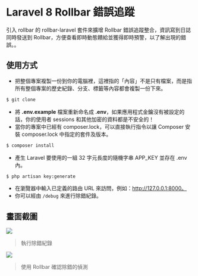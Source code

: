 # Laravel 8 Rollbar 錯誤追蹤

引入 rollbar 的 rollbar-laravel 套件來擴增 Rollbar 錯誤追蹤整合，資訊寫到日誌同時發送到 Rollbar，方便查看即時動態饋給並獲得即時預警，以了解出現的錯誤。。

## 使用方式
- 把整個專案複製一份到你的電腦裡，這裡指的「內容」不是只有檔案，而是指所有整個專案的歷史紀錄、分支、標籤等內容都會複製一份下來。
```sh
$ git clone
```
- 將 __.env.example__ 檔案重新命名成 __.env__，如果應用程式金鑰沒有被設定的話，你的使用者 sessions 和其他加密的資料都是不安全的！
- 當你的專案中已經有 composer.lock，可以直接執行指令以讓 Composer 安裝 composer.lock 中指定的套件及版本。
```sh
$ composer install
```
- 產生 Laravel 要使用的一組 32 字元長度的隨機字串 APP_KEY 並存在 .env 內。
```sh
$ php artisan key:generate
```
- 在瀏覽器中輸入已定義的路由 URL 來訪問，例如：http://127.0.0.1:8000。
- 你可以經由 `/debug` 來進行除錯紀錄。

## 畫面截圖
![](https://i.imgur.com/NLeqr7l.png)
> 執行除錯紀錄

![](https://i.imgur.com/0Ld9lot.png)
> 使用 Rollbar 確認除錯的偵測